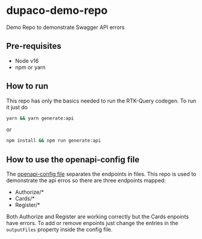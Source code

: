 # dupaco-demo-repo

Demo Repo to demonstrate Swagger API errors

## Pre-requisites

- Node v16
- npm or yarn

## How to run

This repo has only the basics needed to run the RTK-Query codegen. To run it just do

```bash
yarn && yarn generate:api
```

or

```bash
npm install && npm run generate:api
```

## How to use the openapi-config file

The [openapi-config file](./openapi-config.ts) separates the endpoints in files. This repo is used to demonstrate the api erros so there are three endpoints mapped:

- Authorize/\*
- Cards/\*
- Register/\*

Both Authorize and Register are working correctly but the Cards enpoints have errors. To add or remove enpoints just change the entries in the `outputFiles` property inside the config file.
